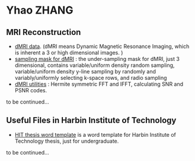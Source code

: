# Yhao ZHANG

## MRI Reconstruction

* [dMRI data](https://github.com/yhao-z/dMRI-Data). (dMRI means Dynamic Magnetic Resonance Imaging, which is inherent a 3 or high dimensional images. )
* [sampling mask for dMRI](https://github.com/yhao-z/Sampling-Mask-MRI) : the under-sampling mask for dMRI, just 3 dimensional, contains variable/uniform density random sampling, variable/uniform density y-line sampling by randomly and variably/uniformly selecting k-space rows, and radio sampling
* [dMRI utilities](https://github.com/yhao-z/dMRI-utils) : Hermite symmetric FFT and IFFT, calculating SNR and PSNR codes.



to be continued...

## Useful Files in Harbin Institute of Technology

* [HIT thesis word template](https://github.com/yhao-z/HIT-thesis-template-word)  is a word template for Harbin Institute of Technology thesis, just for undergraduate. 



to be continued...

